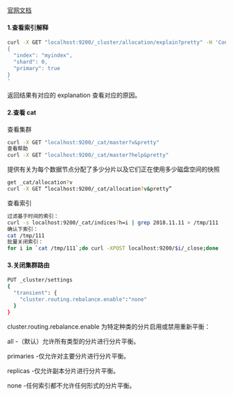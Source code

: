 [官网文档](https://www.elastic.co/guide/en/elasticsearch/reference/5.5/cluster-allocation-explain.html)

#### 1.查看索引解释

```sh
curl -X GET "localhost:9200/_cluster/allocation/explain?pretty" -H 'Content-Type: application/json' -d'
{
  "index": "myindex",
  "shard": 0,
  "primary": true
}
'

```

返回结果有对应的 explanation 查看对应的原因。

#### 2.查看 cat

查看集群

```sh
curl -X GET "localhost:9200/_cat/master?v&pretty"
查看帮助
curl -X GET "localhost:9200/_cat/master?help&pretty"

```


 提供有关为每个数据节点分配了多少分片以及它们正在使用多少磁盘空间的快照

   ```sh
get _cat/allocation?v
curl -X GET “localhost:9200/_cat/allocation?v&pretty”
   ```

 查看索引

```sh
过滤基于时间的索引：
curl -s localhost:9200/_cat/indices?h=i | grep 2018.11.11 > /tmp/111
确认下索引：
cat /tmp/111
批量关闭索引：
for i in `cat /tmp/111`;do curl -XPOST localhost:9200/$i/_close;done
```



#### 3.关闭集群路由

```sh
PUT _cluster/settings
{
  "transient": {
    "cluster.routing.rebalance.enable":"none"
  }
}
```

cluster.routing.rebalance.enable
为特定种类的分片启用或禁用重新平衡：

all -（默认）允许所有类型的分片进行分片平衡。

primaries -仅允许对主要分片进行分片平衡。

replicas -仅允许副本分片进行分片平衡。

none -任何索引都不允许任何形式的分片平衡。

